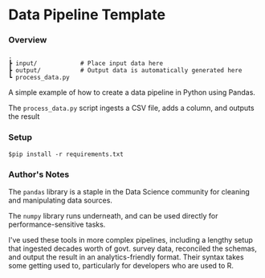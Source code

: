 # Data Pipeline Template

### Overview

```
.
┣ input/            # Place input data here
┣ output/           # Output data is automatically generated here
┗ process_data.py  
```

A simple example of how to create a data pipeline in Python using Pandas.

The `process_data.py` script ingests a CSV file, adds a column, and outputs the result

### Setup

`$pip install -r requirements.txt`

### Author's Notes

The `pandas` library is a staple in the Data Science community for cleaning and manipulating data sources.

The `numpy` library runs underneath, and can be used directly for performance-sensitive tasks.

I've used these tools in more complex pipelines, including a lengthy setup that ingested decades worth of govt. survey data, reconciled the schemas, and output the result in an analytics-friendly format. Their syntax takes some getting used to, particularly for developers who are used to R.